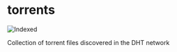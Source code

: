 torrents 
========
![Indexed](https://img.shields.io/badge/indexed-183899-blue)

Collection of torrent files discovered in the DHT network
